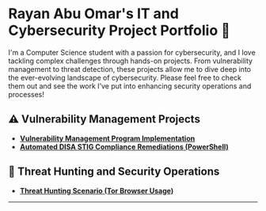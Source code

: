 # <a>Rayan Abu Omar</a>'s IT and Cybersecurity Project Portfolio 🔐

I'm a Computer Science student with a passion for cybersecurity, and I love tackling complex challenges through hands-on projects. From vulnerability management to threat detection, these projects allow me to dive deep into the ever-evolving landscape of cybersecurity. Please feel free to check them out and see the work I’ve put into enhancing security operations and processes!


## ⚠️ Vulnerability Management Projects

- **[Vulnerability Management Program Implementation](https://github.com/rayanabuomar/vulnerability-management-program)**
- **[Automated DISA STIG Compliance Remediations (PowerShell)](https://github.com/rayanabuomar/automated-remediations)**

## 🚨 Threat Hunting and Security Operations

- **[Threat Hunting Scenario (Tor Browser Usage)](https://github.com/rayanabuomar/threat-hunting-scenario-tor)**

<hr/>

<!--
<img width="35" alt="image" src="https://github.com/user-attachments/assets/2f41c7cd-5ea8-4475-b451-a37161b6c3fb"> 
<img width="35" alt="image" src="https://github.com/user-attachments/assets/77649969-9910-4994-8b96-74a116cfb2a8">
-->
